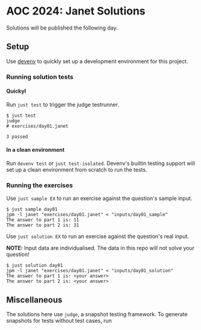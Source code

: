 # AOC 2024: Janet Solutions

Solutions will be published the following day.

## Setup

Use [devenv](https://devenv.sh) to quickly set up a development environment
for this project.

### Running solution tests

#### Quickyl

Run `just test` to trigger the judge testrunner.

```console
$ just test
judge
# exercises/day01.janet

3 passed
```

#### In a clean environment

Run `devenv test` or `just test-isolated`. Devenv's builtin testing support
will set up a clean environment from scratch to run the tests.

### Running the exercises

Use `just sample EX` to run an exercise against the question's sample input.

```console
$ just sample day01
jpm -l janet "exercises/day01.janet" < "inputs/day01_sample"
The answer to part 1 is: 11
The answer to part 2 is: 31
```

Use `just solution EX` to run an exercise against the question's real input.

**NOTE:** Input data are individualised. The data in this repo will not solve
your question!

```console
$ just solution day01
jpm -l janet "exercises/day01.janet" < "inputs/day01_solution"
The answer to part 1 is: <your answer>
The answer to part 2 is: <your answer>
```

## Miscellaneous

The solutions here use `judge`, a snapshot testing framework.
To generate snapshots for tests without test cases, run
